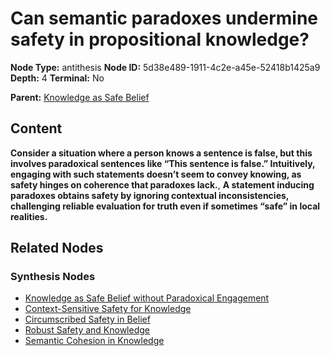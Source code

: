 # Can semantic paradoxes undermine safety in propositional knowledge?

**Node Type:** antithesis
**Node ID:** 5d38e489-1911-4c2e-a45e-52418b1425a9
**Depth:** 4
**Terminal:** No

**Parent:** [Knowledge as Safe Belief](knowledge-as-safe-belief-synthesis-d67bc335-3ba1-4bc1-b406-c63cbe6ec841.md)

## Content

**Consider a situation where a person knows a sentence is false, but this involves paradoxical sentences like “This sentence is false.” Intuitively, engaging with such statements doesn’t seem to convey knowing, as safety hinges on coherence that paradoxes lack.**, **A statement inducing paradoxes obtains safety by ignoring contextual inconsistencies, challenging reliable evaluation for truth even if sometimes “safe” in local realities.**

## Related Nodes

### Synthesis Nodes

- [Knowledge as Safe Belief without Paradoxical Engagement](knowledge-as-safe-belief-without-paradoxical-engagement-synthesis-3563039b-f633-4cfa-afa8-89a2935fbeea.md)
- [Context-Sensitive Safety for Knowledge](context-sensitive-safety-for-knowledge-synthesis-fe5b8545-025d-4a59-8fc8-5ecd63af9b73.md)
- [Circumscribed Safety in Belief](circumscribed-safety-in-belief-synthesis-55306b1c-847f-4f11-a36e-be31fc216889.md)
- [Robust Safety and Knowledge](robust-safety-and-knowledge-synthesis-0af29dc5-e826-499d-9428-eb34b6e0ad8a.md)
- [Semantic Cohesion in Knowledge](semantic-cohesion-in-knowledge-synthesis-e659648b-a8ea-41a6-bf5b-5d466a140b20.md)
